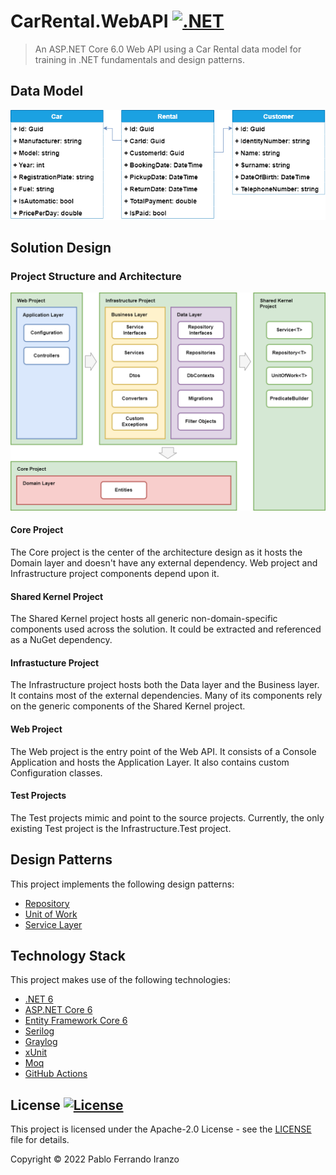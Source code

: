 # CarRental.WebAPI [![.NET](https://github.com/pabferir/CarRental.WebAPI/actions/workflows/dotnet.yml/badge.svg?branch=main)](https://github.com/pabferir/CarRental.WebAPI/actions/workflows/dotnet.yml) 
> An ASP.NET Core 6.0 Web API using a Car Rental data model for training in .NET fundamentals and design patterns.

## Data Model
<p align="center">
    <img src=".github\assets\CarRentalWebAPI-data-model.png" width="600">
</p>

## Solution Design


### Project Structure and Architecture
<p align="center">
    <img src=".github\assets\CarRentalWebAPI-project-structure-and-architecture.png" width="600">
</p>

#### Core Project
The Core project is the center of the architecture design as it hosts the Domain layer and doesn't have any external dependency. Web project and Infrastructure project components depend upon it.

#### Shared Kernel Project
The Shared Kernel project hosts all generic non-domain-specific components used across the solution. It could be extracted and referenced as a NuGet dependency.

#### Infrastucture Project
The Infrastructure project hosts both the Data layer and the Business layer. It contains most of the external dependencies. Many of its components rely on the generic components of the Shared Kernel project.

#### Web Project
The Web project is the entry point of the Web API. It consists of a Console Application and hosts the Application Layer. It also contains custom Configuration classes.

#### Test Projects
The Test projects mimic and point to the source projects. Currently, the only existing Test project is the Infrastructure.Test project.


## Design Patterns
This project implements the following design patterns:
- [Repository](https://martinfowler.com/eaaCatalog/repository.html)
- [Unit of Work](https://martinfowler.com/eaaCatalog/unitOfWork.html)
- [Service Layer](https://martinfowler.com/eaaCatalog/serviceLayer.html)

## Technology Stack
This project makes use of the following technologies:
- [.NET 6](https://docs.microsoft.com/en-us/dotnet/core/whats-new/dotnet-6)
- [ASP.NET Core 6](https://docs.microsoft.com/en-us/aspnet/core/release-notes/aspnetcore-6.0?view=aspnetcore-6.0)
- [Entity Framework Core 6](https://docs.microsoft.com/ef/core/what-is-new/ef-core-6.0/whatsnew)
- [Serilog](https://serilog.net/)
- [Graylog](https://www.graylog.org/)
- [xUnit](https://xunit.net/)
- [Moq](https://github.com/moq/moq)
- [GitHub Actions](https://github.com/features/actions)

## License [![License](https://img.shields.io/badge/License-Apache%202.0-blue.svg)](https://opensource.org/licenses/Apache-2.0)
This project is licensed under the Apache-2.0 License - see the [LICENSE](LICENSE) file for details.

Copyright © 2022 Pablo Ferrando Iranzo
